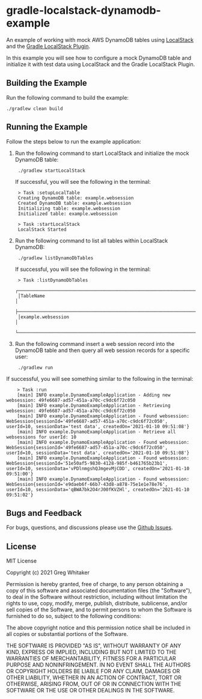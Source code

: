 # gradle-localstack-dynamodb-example

An example of working with mock AWS DynamoDB tables using [LocalStack](https://github.com/localstack/localstack) and the [Gradle LocalStack Plugin](https://github.com/Nike-Inc/gradle-localstack).

In this example you will see how to configure a mock DynamoDB table and initialize it with test data using LocalStack and the
Gradle LocalStack Plugin.

## Building the Example
Run the following command to build the example:

    ./gradlew clean build

## Running the Example
Follow the steps below to run the example application:

1. Run the following command to start LocalStack and initialize the mock DynamoDB table:

        ./gradlew startLocalStack
        
    If successful, you will see the following in the terminal:
    
        > Task :setupLocalTable
        Creating DynamoDB table: example.websession
        Created DynamoDB table: example.websession
        Initializing table: example.websession
        Initialized table: example.websession
        
        > Task :startLocalStack
        LocalStack Started

2. Run the following command to list all tables within LocalStack DynamoDB:

        ./gradlew listDynamoDbTables
        
    If successful, you will see the following in the terminal:
    
        > Task :listDynamoDbTables
        ┌──────────────────────────────────────────────────────────────────────────────┐
        │TableName                                                                     │
        ├──────────────────────────────────────────────────────────────────────────────┤
        │example.websession                                                            │
        └──────────────────────────────────────────────────────────────────────────────┘

3. Run the following command insert a web session record into the DynamoDB table and then query all web session records for a specific user:

        ./gradlew run
        
If successful, you will see something similar to the following in the terminal:

        > Task :run
        [main] INFO example.DynamoExampleApplication - Adding new websession: 49fe6687-ad57-451a-a70c-c9dc6f72c050
        [main] INFO example.DynamoExampleApplication - Retrieving websession: 49fe6687-ad57-451a-a70c-c9dc6f72c050
        [main] INFO example.DynamoExampleApplication - Found websession: WebSession{sessionId='49fe6687-ad57-451a-a70c-c9dc6f72c050', userId=10, sessionData='test data', createdOn='2021-01-10 09:51:08'}
        [main] INFO example.DynamoExampleApplication - Retrieve all websessions for userId: 10
        [main] INFO example.DynamoExampleApplication - Found websession: WebSession{sessionId='49fe6687-ad57-451a-a70c-c9dc6f72c050', userId=10, sessionData='test data', createdOn='2021-01-10 09:51:08'}
        [main] INFO example.DynamoExampleApplication - Found websession: WebSession{sessionId='51e50af5-9830-4128-985f-b461765b23b1', userId=10, sessionData='vPDlnmgshQJmgevMjCDD', createdOn='2021-01-10 09:51:00'}
        [main] INFO example.DynamoExampleApplication - Found websession: WebSession{sessionId='e9daeb6f-66b7-43d8-a878-75e1e1e78e76', userId=10, sessionData='qBWA7bk2O4rJ00fKVZHl', createdOn='2021-01-10 09:51:02'}
        
## Bugs and Feedback
For bugs, questions, and discussions please use the [Github Issues](https://github.com/gregwhitaker/gradle-localstack-dynamodb-example/issues).
         
## License
MIT License

Copyright (c) 2021 Greg Whitaker

Permission is hereby granted, free of charge, to any person obtaining a copy
of this software and associated documentation files (the "Software"), to deal
in the Software without restriction, including without limitation the rights
to use, copy, modify, merge, publish, distribute, sublicense, and/or sell
copies of the Software, and to permit persons to whom the Software is
furnished to do so, subject to the following conditions:

The above copyright notice and this permission notice shall be included in all
copies or substantial portions of the Software.

THE SOFTWARE IS PROVIDED "AS IS", WITHOUT WARRANTY OF ANY KIND, EXPRESS OR
IMPLIED, INCLUDING BUT NOT LIMITED TO THE WARRANTIES OF MERCHANTABILITY,
FITNESS FOR A PARTICULAR PURPOSE AND NONINFRINGEMENT. IN NO EVENT SHALL THE
AUTHORS OR COPYRIGHT HOLDERS BE LIABLE FOR ANY CLAIM, DAMAGES OR OTHER
LIABILITY, WHETHER IN AN ACTION OF CONTRACT, TORT OR OTHERWISE, ARISING FROM,
OUT OF OR IN CONNECTION WITH THE SOFTWARE OR THE USE OR OTHER DEALINGS IN THE
SOFTWARE.